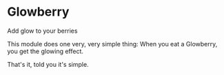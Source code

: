 # Glowberry
Add glow to your berries

This module does one very, very simple thing: When you eat a Glowberry, you get the glowing effect.

That's it, told you it's simple.
